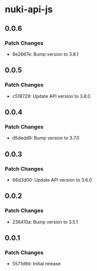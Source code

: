 # nuki-api-js

## 0.0.6

### Patch Changes

- 8e2667e: Bump version to 3.8.1

## 0.0.5

### Patch Changes

- c518729: Update API version to 3.8.0

## 0.0.4

### Patch Changes

- d5dedd9: Bump version to 3.7.0

## 0.0.3

### Patch Changes

- 66d3d00: Update API version to 3.6.0

## 0.0.2

### Patch Changes

- 236410a: Bump version to 3.5.1

## 0.0.1

### Patch Changes

- 5571d9d: Initial release
